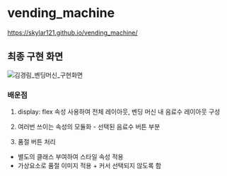 # vending_machine
https://skylar121.github.io/vending_machine/

## 최종 구현 화면

![김경림_벤딩머신_구현화면](https://user-images.githubusercontent.com/100753588/166087195-adaa6464-6bd1-459d-88f9-b4d4e21a54db.jpg)


### 배운점
1. display: flex 속성 사용하여 전체 레이아웃, 벤딩 머신 내 음료수 레이아웃 구성

2. 여러번 쓰이는 속성의 모듈화 - 선택된 음료수 버튼 부분

3. 품절 버튼 처리
  - 별도의 클래스 부여하여 스타일 속성 적용
  - 가상요소로 품절 이미지 적용 + 커서 선택되지 않도록 함
